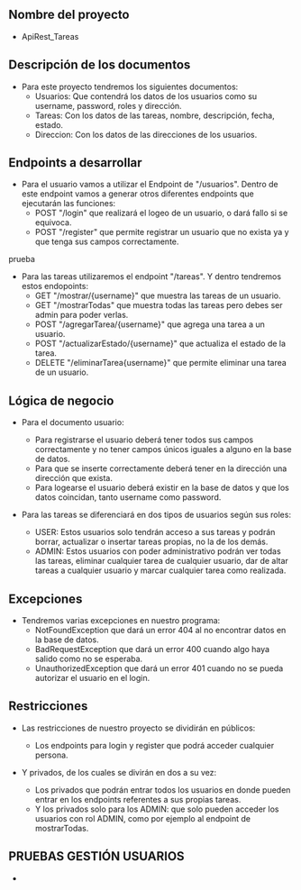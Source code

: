 ## Nombre del proyecto

- ApiRest_Tareas

## Descripción de los documentos

- Para este proyecto tendremos los siguientes documentos:
  - Usuarios: Que contendrá los datos de los usuarios como su username, password, roles y dirección.
  - Tareas: Con los datos de las tareas, nombre, descripción, fecha, estado.
  - Direccion: Con los datos de las direcciones de los usuarios.

## Endpoints a desarrollar

- Para el usuario vamos a utilizar el Endpoint de "/usuarios". Dentro de este endpoint vamos a generar otros diferentes endpoints que ejecutarán las funciones:
  - POST "/login" que realizará el logeo de un usuario, o dará fallo si se equivoca.
  - POST "/register" que permite registrar un usuario que no exista ya y que tenga sus campos correctamente.

 prueba
- Para las tareas utilizaremos el endpoint "/tareas". Y dentro tendremos estos endopoints:
  - GET "/mostrar/{username}" que muestra las tareas de un usuario.
  - GET "/mostrarTodas" que muestra todas las tareas pero debes ser admin para poder verlas.
  - POST "/agregarTarea/{username}" que agrega una tarea a un usuario.
  - POST "/actualizarEstado/{username}" que actualiza el estado de la tarea.
  - DELETE "/eliminarTarea{username}" que permite eliminar una tarea de un usuario.

## Lógica de negocio

- Para el documento usuario:
  - Para registrarse el usuario deberá tener todos sus campos correctamente y no tener campos únicos iguales a alguno en la base de datos.
  - Para que se inserte correctamente deberá tener en la dirección una dirección que exista.
  - Para logearse el usuario deberá existir en la base de datos y que los datos coincidan, tanto username como password.


- Para las tareas se diferenciará en dos tipos de usuarios según sus roles:
  - USER: Estos usuarios solo tendrán acceso a sus tareas y podrán borrar, actualizar o insertar tareas propias, no la de los demás.
  - ADMIN: Estos usuarios con poder administrativo podrán ver todas las tareas, eliminar cualquier tarea de cualquier usuario, dar de altar tareas a cualquier usuario y marcar cualquier tarea como realizada.

## Excepciones

- Tendremos varias excepciones en nuestro programa:
  - NotFoundException que dará un error 404 al no encontrar datos en la base de datos.
  - BadRequestException que dará un error 400 cuando algo haya salido como no se esperaba.
  - UnauthorizedException que dará un error 401 cuando no se pueda autorizar el usuario en el login.

## Restricciones 

- Las restricciones de nuestro proyecto se dividirán en públicos:
  - Los endpoints para login y register que podrá acceder cualquier persona.
  

- Y privados, de los cuales se divirán en dos a su vez:
  - Los privados que podrán entrar todos los usuarios en donde pueden entrar en los endpoints referentes a sus propias tareas.
  - Y los privados solo para los ADMIN: que solo pueden acceder los usuarios con rol ADMIN, como por ejemplo al endpoint de mostrarTodas.

## PRUEBAS GESTIÓN USUARIOS

- 